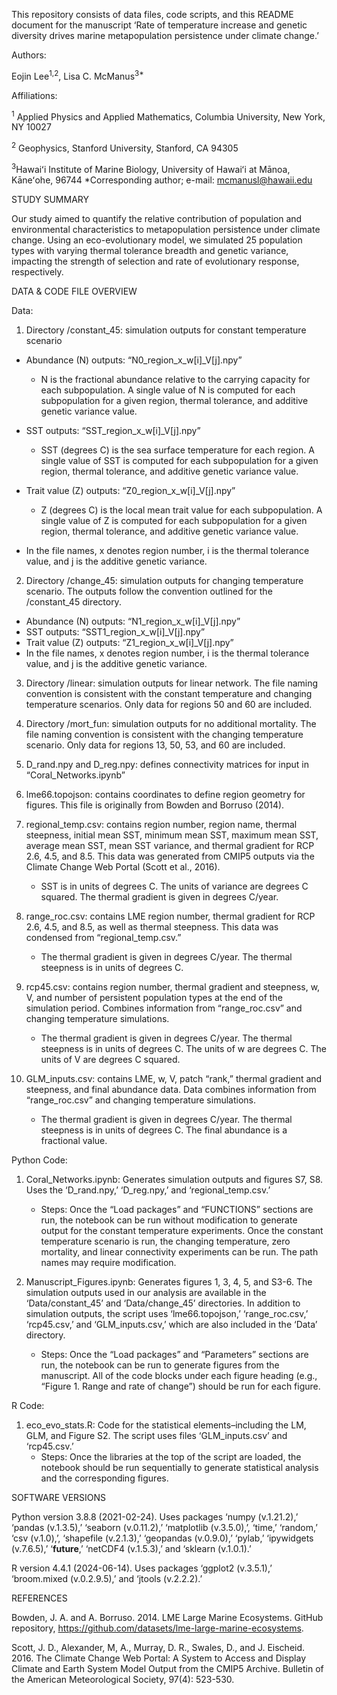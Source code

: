 This repository consists of data files, code scripts, and this README document for the manuscript ‘Rate of temperature increase and genetic diversity drives marine metapopulation persistence under climate change.’ 

Authors:

Eojin Lee<sup>1,2</sup>, Lisa C. McManus<sup>3*</sup>

Affiliations: 

<sup>1</sup> Applied Physics and Applied Mathematics, Columbia University, New York, NY 10027

<sup>2</sup> Geophysics, Stanford University, Stanford, CA 94305 

<sup>3</sup>Hawaiʻi Institute of Marine Biology, University of Hawaiʻi at Mānoa, Kāneʻohe, 96744
*Corresponding author; e-mail: mcmanusl@hawaii.edu

STUDY SUMMARY

Our study aimed to quantify the relative contribution of population and environmental characteristics to metapopulation persistence under climate change. Using an eco-evolutionary model, we simulated 25 population types with varying thermal tolerance breadth and genetic variance, impacting the strength of selection and rate of evolutionary response, respectively. 

DATA & CODE FILE OVERVIEW 

Data: 
1. Directory /constant_45: simulation outputs for constant temperature scenario
- Abundance (N) outputs: “N0_region_x_w[i]_V[j].npy”
    - N is the fractional abundance relative to the carrying capacity for each subpopulation. A single value of N is computed for each subpopulation for a given region, thermal tolerance, and additive genetic variance value. 

- SST outputs: “SST_region_x_w[i]_V[j].npy”
    - SST (degrees C) is the sea surface temperature for each region. A single value of SST is computed for each subpopulation for a given region, thermal tolerance, and additive genetic variance value.

- Trait value (Z) outputs: “Z0_region_x_w[i]_V[j].npy”
    - Z (degrees C) is the local mean trait value for each subpopulation.  A single value of Z is computed for each subpopulation for a given region, thermal tolerance, and additive genetic variance value. 

- In the file names, x denotes region number, i is the thermal tolerance value, and j is the additive genetic variance. 

2. Directory /change_45: simulation outputs for changing temperature scenario. The outputs follow the convention outlined for the /constant_45 directory. 
- Abundance (N) outputs: “N1_region_x_w[i]_V[j].npy” 
- SST outputs: “SST1_region_x_w[i]_V[j].npy”
- Trait value (Z) outputs: “Z1_region_x_w[i]_V[j].npy” 
- In the file names, x denotes region number, i is the thermal tolerance value, and j is the additive genetic variance. 

3. Directory /linear: simulation outputs for linear network. The file naming convention is consistent with the constant temperature and changing temperature scenarios. Only data for regions 50 and 60 are included. 

4. Directory /mort_fun: simulation outputs for no additional mortality. The file naming convention is consistent with the changing temperature scenario. Only data for regions 13, 50, 53, and 60 are included. 

5. D_rand.npy and D_reg.npy: defines connectivity matrices for input in “Coral_Networks.ipynb” 

6. lme66.topojson: contains coordinates to define region geometry for figures. This file is originally from Bowden and Borruso (2014). 

7. regional_temp.csv: contains region number, region name, thermal steepness, initial mean SST, minimum mean SST, maximum mean SST, average mean SST, mean SST variance, and thermal gradient for RCP 2.6, 4.5, and 8.5. This data was generated from CMIP5 outputs via the Climate Change Web Portal (Scott et al., 2016).
    - SST is in units of degrees C. The units of variance are degrees C squared. The thermal gradient is given in degrees C/year. 

9. range_roc.csv: contains LME region number, thermal gradient for RCP 2.6, 4.5, and 8.5, as well as thermal steepness. This data was condensed from “regional_temp.csv.”
    - The thermal gradient is given in degrees C/year. The thermal steepness is in units of degrees C. 

11. rcp45.csv: contains region number, thermal gradient and steepness, w, V, and number of persistent population types at the end of the simulation period. Combines information from “range_roc.csv” and changing temperature simulations.
    - The thermal gradient is given in degrees C/year. The thermal steepness is in units of degrees C. The units of w are degrees C. The units of V are degrees C squared. 

13. GLM_inputs.csv: contains LME, w, V, patch “rank,” thermal gradient and steepness, and final abundance data. Data combines information from “range_roc.csv” and changing temperature simulations.
    - The thermal gradient is given in degrees C/year. The thermal steepness is in units of degrees C. The final abundance is a fractional value. 

Python Code: 
1. Coral_Networks.ipynb: Generates simulation outputs and figures S7, S8. Uses the ‘D_rand.npy,’ ‘D_reg.npy,’ and ‘regional_temp.csv.’
   - Steps: Once the “Load packages” and “FUNCTIONS” sections are run, the notebook can be run without modification to generate output for the constant temperature experiments. Once the constant temperature scenario is run,  the changing temperature, zero mortality, and linear connectivity experiments can be run. The path names may require modification. 

3. Manuscript_Figures.ipynb: Generates figures 1, 3, 4, 5, and S3-6. The simulation outputs used in our analysis are available in the ‘Data/constant_45’ and ‘Data/change_45’ directories. In addition to simulation outputs, the script uses ‘lme66.topojson,’ ‘range_roc.csv,’ ‘rcp45.csv,’ and ‘GLM_inputs.csv,’ which are also included in the ‘Data’ directory.
   - Steps: Once the “Load packages” and “Parameters” sections are run, the notebook can be run to generate figures from the manuscript. All of the code blocks under each figure heading (e.g., “Figure 1. Range and rate of change”) should be run for each figure. 

R Code:
1. eco_evo_stats.R: Code for the statistical elements–including the LM, GLM, and Figure S2. The script uses files ‘GLM_inputs.csv’ and ‘rcp45.csv.’
   - Steps: Once the libraries at the top of the script are loaded, the notebook should be run sequentially to generate statistical analysis and the corresponding figures. 

SOFTWARE VERSIONS

Python version 3.8.8 (2021-02-24). Uses packages ‘numpy (v.1.21.2),’ ‘pandas (v.1.3.5),’ ‘seaborn (v.0.11.2),’ ‘matplotlib (v.3.5.0),’, ‘time,’ ‘random,’ ‘csv (v.1.0),’, ‘shapefile (v.2.1.3),’ ‘geopandas (v.0.9.0),’ ‘pylab,’ ‘ipywidgets (v.7.6.5),’ ‘__future__,’ ‘netCDF4 (v.1.5.3),’ and ‘sklearn (v.1.0.1).’

R version 4.4.1 (2024-06-14). Uses packages ‘ggplot2 (v.3.5.1),’ ‘broom.mixed (v.0.2.9.5),’ and ‘jtools (v.2.2.2).’

REFERENCES

Bowden, J. A. and A. Borruso. 2014. LME Large Marine Ecosystems. GitHub repository, https://github.com/datasets/lme-large-marine-ecosystems. 

Scott, J. D., Alexander, M, A., Murray, D. R., Swales, D., and J. Eischeid. 2016. The Climate Change Web Portal: A System to Access and Display Climate and Earth System Model Output from the CMIP5 Archive. Bulletin of the American Meteorological Society, 97(4): 523-530. 


